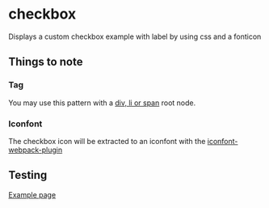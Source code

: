 # checkbox

Displays a custom checkbox example with label by using css and a fonticon

## Things to note

### Tag

You may use this pattern with a [div, li or span](./schema.json) root node.

### Iconfont

The checkbox icon will be extracted to an iconfont with the [iconfont-webpack-plugin](https://www.npmjs.com/package/iconfont-webpack-plugin)

## Testing

[Example page](http://localhost:8081/example-patterns)
